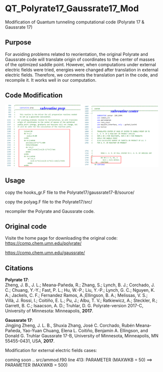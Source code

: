 # QT_Polyrate17_Gaussrate17_Mod
Modification of Quantum tunneling computational code (Polyrate 17 &amp; Gaussrate 17)

## Purpose
For avoiding problems related to reorientation, the original Polyrate and Gaussrate code will translate origin of coordinates to the center of masses of the optimized saddle point. However, when computations under external electric fields were tried, energies were changed after translation in external electric fields. Therefore, we comments the translation part in the code, and recompile it. It works well in our computation.

## Code Modification
![avatar](Mod.png)
## Usage
copy the hooks_gr.F file to the Polyrate17/gaussrate17-B/source/

copy the polyag.F file to the Polyrate17/src/

recompiler the Polyrate and Gaussrate code.

## Original code
Visite the home page for downloading the original code:  
https://comp.chem.umn.edu/polyrate/ 
  
https://comp.chem.umn.edu/gaussrate/

## Citations
**Polyrate 17**:  
Zheng, J. B., J. L.; Meana-Pañeda, R.; Zhang, S.; Lynch, B. J.; Corchado, J. C.; Chuang, Y.-Y.; Fast, P. L.; Hu, W.-P.; Liu, Y.-P.; Lynch, G. C.; Nguyen, K. A.; Jackels, C. F.; Fernandez Ramos, A.;Ellingson, B. A.; Melissas, V. S.; Villà, J. Rossi, I.; Coitiño, E. L.; Pu, J.; Albu, T. V.; Ratkiewicz, A.; Steckler, R.; Garrett, B. C.; Isaacson, A. D.; Truhlar, D. G. Polyrate-version 2017-C, University of Minnesota: Minneapolis, **2017**.

**Gaussrate 17**:  
Jingjing Zheng, J. L. B., Shuxia Zhang, José C. Corchado, Rubén Meana-Pañeda, Yao-Yuan Chuang, Elena L. Coitiño, Benjamin A. Ellingson, and Donald G. Truhlar Gaussrate 17-B, University of Minnesota, Minneapolis, MN 55455-0431, USA, **2017**.

Modification for external electric fields cases: 

coming soon
..
src/ammod.f90
line 413: PARAMETER (MAXWKB = 50) ==> PARAMETER (MAXWKB = 500)